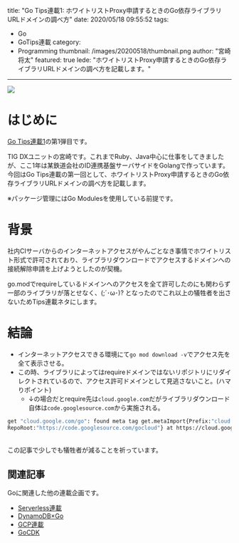 title: "Go Tips連載1: ホワイトリストProxy申請するときのGo依存ライブラリURLドメインの調べ方"
date: 2020/05/18 09:55:52
tags:
  - Go
  - GoTips連載
category:
  - Programming
thumbnail: /images/20200518/thumbnail.png
author: "宮崎将太"
featured: true
lede: "ホワイトリストProxy申請するときのGo依存ライブラリURLドメインの調べ方を記載します。"
---

<img src="/images/20200518/Go-Logo_LightBlue.png" class="img-small-size">

# はじめに

[Go Tips連載1](/tags/GoTips連載/)の第1弾目です。

TIG DXユニットの宮崎です。これまでRuby、Java中心に仕事をしてきましたが、ここ1年は某鉄道会社のID連携基盤サーバサイドをGolangで作っています。今回はGo Tips連載の第一回として、ホワイトリストProxy申請するときのGo依存ライブラリURLドメインの調べ方を記載します。

※パッケージ管理にはGo Modulesを使用している前提です。

# 背景
社内CIサーバからのインターネットアクセスがやんごとなき事情でホワイトリスト形式で許可されており、ライブラリダウンロードでアクセスするドメインへの接続解除申請を上げようとしたのが契機。  

go.modでrequireしているドメインへのアクセスを全て許可したのにも関わらず一部のライブラリが落とせなく、(;´･ω･)? となったのでこれ以上の犠牲者を出さないためTips連載ネタにします。


# 結論

* インターネットアクセスできる環境にて`go mod download -v`でアクセス先を全て表示させる。
* この時、ライブラリによってはrequireドメインではないリポジトリにリダイレクトされているので、アクセス許可ドメインとして見逃さないこと。(ハマりポイント)　  
  * ↓の場合だとrequire先は`cloud.google.com`だがライブラリダウンロード自体は`code.googlesource.com`から実施される。

```bash
get "cloud.google.com/go": found meta tag get.metaImport{Prefix:"cloud.google.com/go", VCS:"git", 
RepoRoot:"https://code.googlesource.com/gocloud"} at https://cloud.google.com/go?go-get=1
```

<br>
この記事で少しでも犠牲者が減ることを祈っています。


## 関連記事 

Goに関連した他の連載企画です。

* [Serverless連載](/tags/Serverless%E9%80%A3%E8%BC%89/)
* [DynamoDB×Go](tags/DynamoDB×Go/)
* [GCP連載](tags/GCP連載/)
* [GoCDK](/tags/GoCDK/)
